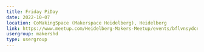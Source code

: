 ```yaml
---
title: Friday PiDay
date: 2022-10-07
location: CoMakingSpace (Makerspace Heidelberg), Heidelberg
link: https://www.meetup.com/Heidelberg-Makers-Meetup/events/bflvnsydcnbkb/
usergroup: makershd
type: usergroup
---
```

